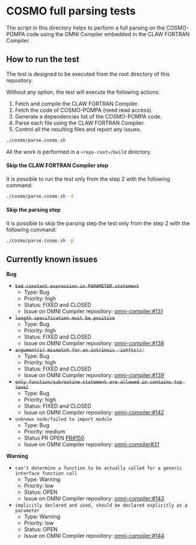 # COSMO full parsing tests
The script in this directory helps to perform a full parsing on the COSMO-POMPA
code using the OMNI Compiler embedded in the CLAW FORTRAN Compiler.

## How to run the test
The test is designed to be executed from the root directory of this repository.

Without any option, the test will execute the following actions:
1) Fetch and compile the CLAW FORTRAN Compiler.
2) Fetch the code of COSMO-POMPA (need read access).
3) Generate a dependencies list of the COSMO-POMPA code.
4) Parse each file using the CLAW FORTRAN Compiler.
5) Control all the resulting files and report any issues.

```bash
./cosmo/parse.cosmo.sh
```

All the work is performed in a `<repo-root>/build` directory.

#### Skip the CLAW FORTRAN Compiler step
It is possible to run the test only from the step 2 with the following command:
```bash
./cosmo/parse.cosmo.sh -s
```

#### Skip the parsing step
It is possible to skip the parsing step the test only from the step 2 with the following command:
```bash
./cosmo/parse.cosmo.sh -p
```

## Currently known issues
**Bug**
* ~~`bad constant expression in PARAMETER statement`~~
  * Type: Bug
  * Priority: high
  * Status: FIXED and CLOSED
  * Issue on OMNI Compiler repository: [omni-compiler:#131](https://github.com/omni-compiler/omni-compiler/issues/131)
* ~~`length specification must be positive`~~
  * Type: Bug
  * Priority: high
  * Status: FIXED and CLOSED
  * Issue on OMNI Compiler repository: [omni-compiler:#138](https://github.com/omni-compiler/omni-compiler/issues/138)
* ~~`argument(s) mismatch for an intrinsic 'ishftc()'`~~
  * Type: Bug
  * Priority: high
  * Status: FIXED and CLOSED
  * Issue on OMNI Compiler repository: [omni-compiler:#139](https://github.com/omni-compiler/omni-compiler/issues/139)
* ~~`only function/subroutine statement are allowed in contains top level`~~
  * Type: Bug
  * Priority: high
  * Status: FIXED and CLOSED
  * Issue on OMNI Compiler repository: [omni-compiler:#142](https://github.com/omni-compiler/omni-compiler/issues/142)
* `unknown node/failed to import module`
  * Type: Bug
  * Priority: medium
  * Status PR OPEN [PR#150](https://github.com/omni-compiler/omni-compiler/pull/150)
  * Issue on OMNI Compiler repository: [omni-compiler#31](https://github.com/omni-compiler/omni-compiler/issues/31)

**Warning**
* `can't determine a function to be actually called for a generic interface function call`
  * Type: Warning
  * Priority: low
  * Status: OPEN
  * Issue on OMNI Compiler repository: [omni-compiler:#143](https://github.com/omni-compiler/omni-compiler/issues/143)
* `implicitly declared and used, should be declared explicitly as a parameter`
  * Type: Warning
  * Priority: low
  * Status: OPEN
  * Issue on OMNI Compiler repository: [omni-compiler:#144](https://github.com/omni-compiler/omni-compiler/issues/144)
